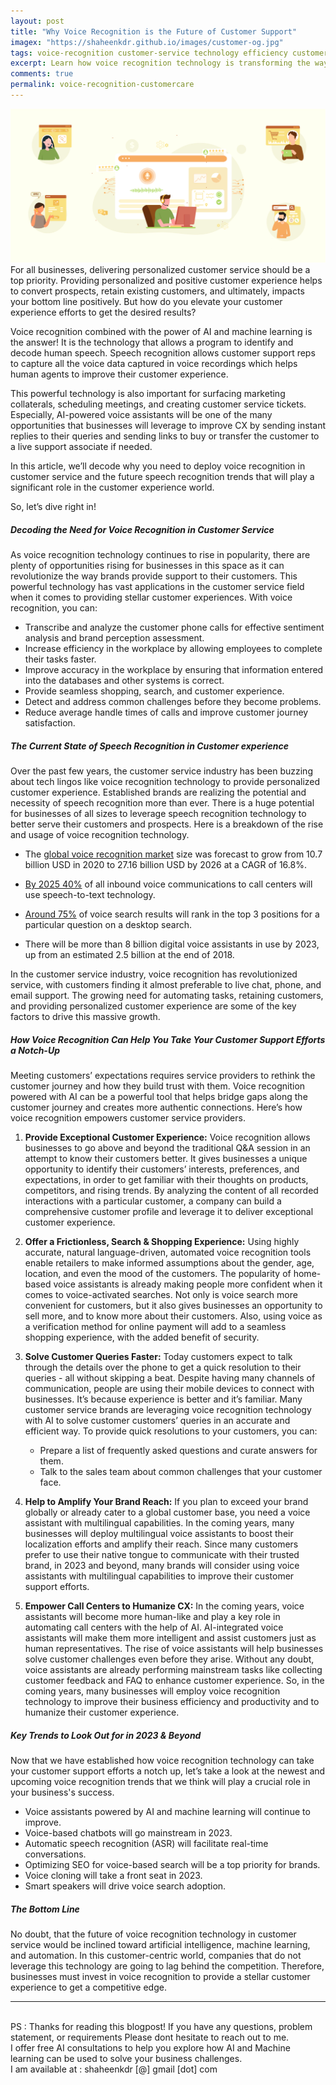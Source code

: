 ```yaml
---
layout: post
title: "Why Voice Recognition is the Future of Customer Support"
imagex: "https://shaheenkdr.github.io/images/customer-og.jpg"
tags: voice-recognition customer-service technology efficiency customer-experience customer-support
excerpt: Learn how voice recognition technology is transforming the way we provide customer service. From improving efficiency to enhancing the customer experience, discover the many benefits of using this cutting-edge technology in customer support. Stay ahead of the curve and find out why voice recognition is the future of customer service.
comments: true
permalink: voice-recognition-customercare
---
```

![how voice recognition is transforming customer service](images/customer-main.jpg)
<br>
For all businesses, delivering personalized customer service should be a top priority. Providing personalized and positive customer experience helps to convert prospects, retain existing customers, and ultimately, impacts your bottom line positively. But how do you elevate your customer experience efforts to get the desired results? 

Voice recognition combined with the power of AI and machine learning is the answer! It is the technology that allows a program to identify and decode human speech. Speech recognition allows customer support reps to capture all the voice data captured in voice recordings which helps human agents to improve their customer experience. 

This powerful technology is also important for surfacing marketing collaterals, scheduling meetings, and creating customer service tickets. Especially, AI-powered voice assistants will be one of the many opportunities that businesses will leverage to improve CX by sending instant replies to their queries and sending links to buy or transfer the customer to a live support associate if needed. 

In this article, we’ll decode why you need to deploy voice recognition in customer service and the future speech recognition trends that will play a significant role in the customer experience world. 

So, let’s dive right in!

##### Decoding the Need for Voice Recognition in Customer Service

As voice recognition technology continues to rise in popularity, there are plenty of opportunities rising for businesses in this space as it can revolutionize the way brands provide support to their customers. This powerful technology has vast applications in the customer service field when it comes to providing stellar customer experiences. With voice recognition, you can:

* Transcribe and analyze the customer phone calls for effective sentiment analysis and brand perception assessment.
* Increase efficiency in the workplace by allowing employees to complete their tasks faster.
* Improve accuracy in the workplace by ensuring that information entered into the databases and other systems is correct.
* Provide seamless shopping, search, and customer experience.
* Detect and address common challenges before they become problems.
* Reduce average handle times of calls and improve customer journey satisfaction.

##### The Current State of Speech Recognition in Customer experience

Over the past few years, the customer service industry has been buzzing about tech lingos like voice recognition technology to provide  personalized customer experience. Established brands are realizing the potential and necessity of speech recognition more than ever. There is a huge potential for businesses of all sizes to leverage speech recognition technology to better serve their customers and prospects. Here is a breakdown of the rise and usage of voice recognition technology. 


* The [global voice recognition market](https://www.statista.com/statistics/1133875/global-voice-recognition-market-size/) size was forecast to grow from 10.7 billion USD in 2020 to 27.16 billion USD by 2026 at a CAGR of 16.8%. 

* [By 2025 40%](https://www.odigo.com/en-gb/blog-and-resources/blog/optising-speech-recognition-is-a-must-for-contact-centres/) of all inbound voice communications to call centers will use speech-to-text technology. 

* [Around 75%](https://www.dbswebsite.com/blog/trends-in-voice-search/) of voice search results will rank in the top 3 positions for a particular question on a desktop search.

* There will be more than 8 billion digital voice assistants in use by 2023, up from an estimated 2.5 billion at the end of 2018.

In the customer service industry, voice recognition has revolutionized service, with customers finding it almost preferable to live chat, phone, and email support. The growing need for automating tasks, retaining customers, and providing personalized customer experience are some of the key factors to drive this massive growth. 

##### How Voice Recognition Can Help You Take Your Customer Support Efforts a Notch-Up

Meeting customers’ expectations requires service providers to rethink the customer journey and how they build trust with them. Voice recognition powered with AI can be a powerful tool that helps bridge gaps along the customer journey and creates more authentic connections. Here’s how voice recognition empowers customer service providers.

1. **Provide Exceptional Customer Experience:** Voice recognition allows businesses to go above and beyond the traditional Q&A session in an attempt to know their customers better. It gives businesses a unique opportunity to identify their customers’ interests, preferences, and expectations, in order to get familiar with their thoughts on products, competitors, and rising trends. By analyzing the content of all recorded interactions with a particular customer, a company can build a comprehensive customer profile and leverage it to deliver exceptional customer experience.

2. **Offer a Frictionless, Search & Shopping Experience:** Using highly accurate, natural language-driven, automated voice recognition tools enable retailers to make informed assumptions about the gender, age, location, and even the mood of the customers. The popularity of home-based voice assistants is already making people more confident when it comes to voice-activated searches. Not only is voice search more convenient for customers, but it also gives businesses an opportunity to sell more, and to know more about their customers. Also, using voice as a verification method for online payment will add to a seamless shopping experience, with the added benefit of security. 

3. **Solve Customer Queries Faster:** Today customers expect to talk through the details over the phone to get a quick resolution to their queries - all without skipping a beat. Despite having many channels of communication, people are using their mobile devices to connect with businesses. It’s because experience is better and it’s familiar. Many customer service brands are leveraging voice recognition technology with AI to solve customer customers’ queries in an accurate and efficient way. To provide quick resolutions to your customers, you can:

    * Prepare a list of frequently asked questions and curate answers for them.
    * Talk to the sales team about common challenges that your customer face.

4. **Help to Amplify Your Brand Reach:** If you plan to exceed your brand globally or already cater to a global customer base, you need a voice assistant with multilingual capabilities. In the coming years, many businesses will deploy multilingual voice assistants to boost their localization efforts and amplify their reach. Since many customers prefer to use their native tongue to communicate with their trusted brand, in 2023 and beyond, many brands will consider using voice assistants with multilingual capabilities to improve their customer support efforts.

5. **Empower Call Centers to Humanize CX:** In the coming years, voice assistants will become more human-like and play a key role in automating call centers with the help of AI. AI-integrated voice assistants will make them more intelligent and assist customers just as human representatives. The rise of voice assistants will help businesses solve customer challenges even before they arise. Without any doubt, voice assistants are already performing mainstream tasks like collecting customer feedback and FAQ to enhance customer experience. So, in the coming years, many businesses will employ voice recognition technology to improve their business efficiency and productivity and to humanize their customer experience.

##### Key Trends to Look Out for in 2023 & Beyond

Now that we have established how voice recognition technology can take your customer support efforts a notch up, let’s take a look at the newest and upcoming voice recognition trends that we think will play a crucial role in your business's success.

* Voice assistants powered by AI and machine learning will continue to improve.
* Voice-based chatbots will go mainstream in 2023.
* Automatic speech recognition (ASR) will facilitate real-time conversations.
* Optimizing SEO for voice-based search will be a top priority for brands.
* Voice cloning will take a front seat in 2023.
* Smart speakers will drive voice search adoption.

##### The Bottom Line

No doubt, that the future of voice recognition technology in customer service would be inclined toward artificial intelligence, machine learning, and automation. In this customer-centric world, companies that do not leverage this technology are going to lag behind the competition. Therefore, businesses must invest in voice recognition to provide a stellar customer experience to get a competitive edge. 
<br>
<hr>
<br>
<div class="reachout"> 
PS : Thanks for reading this blogpost! If you have any questions, problem statement, or requirements
Please dont hesitate to reach out to me. <br>I offer free AI consultations to help you explore how AI and
Machine learning can be used to solve your business challenges. <br>
I am available at : shaheenkdr [@] gmail [dot] com
</div>
